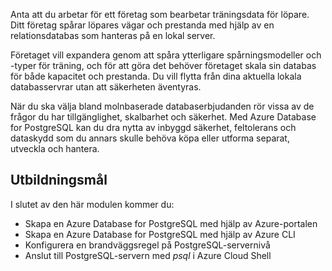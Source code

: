 Anta att du arbetar för ett företag som bearbetar träningsdata för löpare. Ditt företag spårar löpares vägar och prestanda med hjälp av en relationsdatabas som hanteras på en lokal server.

Företaget vill expandera genom att spåra ytterligare spårningsmodeller och -typer för träning, och för att göra det behöver företaget skala sin databas för både kapacitet och prestanda. Du vill flytta från dina aktuella lokala databasservrar utan att säkerheten äventyras.

När du ska välja bland molnbaserade databaserbjudanden rör vissa av de frågor du har tillgänglighet, skalbarhet och säkerhet. Med Azure Database for PostgreSQL kan du dra nytta av inbyggd säkerhet, feltolerans och dataskydd som du annars skulle behöva köpa eller utforma separat, utveckla och hantera.

## <a name="learning-objectives"></a>Utbildningsmål

I slutet av den här modulen kommer du:
- Skapa en Azure Database for PostgreSQL med hjälp av Azure-portalen
- Skapa en Azure Database for PostgreSQL med hjälp av Azure CLI
- Konfigurera en brandväggsregel på PostgreSQL-servernivå
- Anslut till PostgreSQL-servern med _psql_ i Azure Cloud Shell
